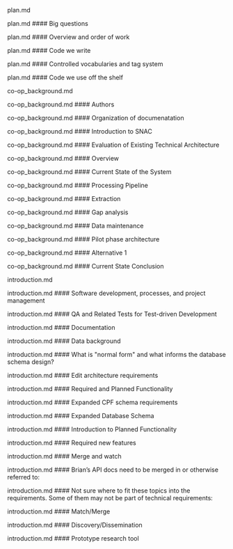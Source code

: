 
plan.md

plan.md #### Big questions

plan.md #### Overview and order of work

plan.md #### Code we write

plan.md #### Controlled vocabularies and tag system 

plan.md #### Code we use off the shelf

co-op_background.md

co-op_background.md #### Authors

co-op_background.md #### Organization of documenatation

co-op_background.md #### Introduction to SNAC

co-op_background.md #### Evaluation of Existing Technical Architecture

co-op_background.md #### Overview

co-op_background.md #### Current State of the System

co-op_background.md #### Processing Pipeline

co-op_background.md #### Extraction

co-op_background.md #### Gap analysis

co-op_background.md #### Data maintenance

co-op_background.md #### Pilot phase architecture

co-op_background.md #### Alternative 1

co-op_background.md #### Current State Conclusion

introduction.md

introduction.md #### Software development, processes, and project management

introduction.md #### QA and Related Tests for Test-driven Development

introduction.md #### Documentation

introduction.md #### Data background

introduction.md #### What is "normal form" and what informs the database schema design?

introduction.md #### Edit architecture requirements

introduction.md #### Required and Planned Functionality

introduction.md #### Expanded CPF schema requirements

introduction.md #### Expanded Database Schema

introduction.md #### Introduction to Planned Functionality

introduction.md #### Required new features

introduction.md #### Merge and watch

introduction.md #### Brian’s API docs need to be merged in or otherwise referred to:

introduction.md #### Not sure where to fit these topics into the requirements. Some of them may not be part of technical requirements:

introduction.md #### Match/Merge

introduction.md #### Discovery/Dissemination

introduction.md #### Prototype research tool

